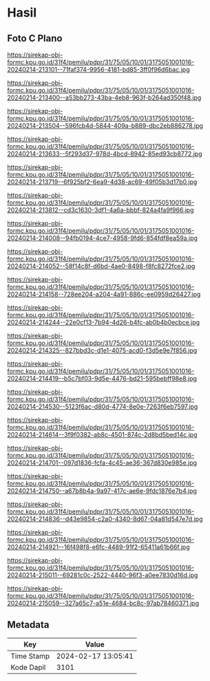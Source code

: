 # Hasil

## Foto C Plano

https://sirekap-obj-formc.kpu.go.id/31f4/pemilu/pdpr/31/75/05/10/01/3175051001016-20240214-213101--71faf374-9956-4181-bd85-3ff0f96d6bac.jpg

https://sirekap-obj-formc.kpu.go.id/31f4/pemilu/pdpr/31/75/05/10/01/3175051001016-20240214-213400--a53bb273-43ba-4eb8-963f-b264ad350f48.jpg

https://sirekap-obj-formc.kpu.go.id/31f4/pemilu/pdpr/31/75/05/10/01/3175051001016-20240214-213504--596fcb4d-5844-409a-b889-dbc2eb886278.jpg

https://sirekap-obj-formc.kpu.go.id/31f4/pemilu/pdpr/31/75/05/10/01/3175051001016-20240214-213633--5f293d37-978d-4bcd-8942-85ed93cb8772.jpg

https://sirekap-obj-formc.kpu.go.id/31f4/pemilu/pdpr/31/75/05/10/01/3175051001016-20240214-213719--6f925bf2-6ea9-4d38-ac69-49f05b3d17b0.jpg

https://sirekap-obj-formc.kpu.go.id/31f4/pemilu/pdpr/31/75/05/10/01/3175051001016-20240214-213812--cd3c1630-3df1-4a6a-bbbf-824a4fa9f966.jpg

https://sirekap-obj-formc.kpu.go.id/31f4/pemilu/pdpr/31/75/05/10/01/3175051001016-20240214-214008--94fb0194-4ce7-4958-9fd6-854fdf8ea59a.jpg

https://sirekap-obj-formc.kpu.go.id/31f4/pemilu/pdpr/31/75/05/10/01/3175051001016-20240214-214052--58f14c8f-d6bd-4ae0-8498-f8fc8272fce2.jpg

https://sirekap-obj-formc.kpu.go.id/31f4/pemilu/pdpr/31/75/05/10/01/3175051001016-20240214-214158--728ee204-a204-4a91-886c-ee0959d26427.jpg

https://sirekap-obj-formc.kpu.go.id/31f4/pemilu/pdpr/31/75/05/10/01/3175051001016-20240214-214244--22e0cf13-7b94-4d26-b4fc-ab0b4b0ecbce.jpg

https://sirekap-obj-formc.kpu.go.id/31f4/pemilu/pdpr/31/75/05/10/01/3175051001016-20240214-214325--827bbd3c-d1e1-4075-acd0-f3d5e9e7f856.jpg

https://sirekap-obj-formc.kpu.go.id/31f4/pemilu/pdpr/31/75/05/10/01/3175051001016-20240214-214419--b5c7bf03-9d5e-4476-bd21-595bebff98e8.jpg

https://sirekap-obj-formc.kpu.go.id/31f4/pemilu/pdpr/31/75/05/10/01/3175051001016-20240214-214530--5123f6ac-d80d-4774-8e0e-7263f6eb7597.jpg

https://sirekap-obj-formc.kpu.go.id/31f4/pemilu/pdpr/31/75/05/10/01/3175051001016-20240214-214614--3f9f0382-ab8c-4501-874c-2d8bd5bed14c.jpg

https://sirekap-obj-formc.kpu.go.id/31f4/pemilu/pdpr/31/75/05/10/01/3175051001016-20240214-214701--097d1836-fcfa-4c45-ae36-367d830e985e.jpg

https://sirekap-obj-formc.kpu.go.id/31f4/pemilu/pdpr/31/75/05/10/01/3175051001016-20240214-214750--a67b8b4a-9a97-417c-ae6e-9fdc1876e7b4.jpg

https://sirekap-obj-formc.kpu.go.id/31f4/pemilu/pdpr/31/75/05/10/01/3175051001016-20240214-214836--d43e9854-c2a0-4340-8d67-04a81d547e7d.jpg

https://sirekap-obj-formc.kpu.go.id/31f4/pemilu/pdpr/31/75/05/10/01/3175051001016-20240214-214921--16f498f8-e6fc-4489-91f2-65411a61b66f.jpg

https://sirekap-obj-formc.kpu.go.id/31f4/pemilu/pdpr/31/75/05/10/01/3175051001016-20240214-215011--69281c0c-2522-4440-96f3-a0ee7830d16d.jpg

https://sirekap-obj-formc.kpu.go.id/31f4/pemilu/pdpr/31/75/05/10/01/3175051001016-20240214-215059--327a65c7-a51e-4684-bc8c-97ab78460371.jpg


## Metadata

| Key        | Value               |
| ---------- | ------------------- |
| Time Stamp | 2024-02-17 13:05:41 |
| Kode Dapil | 3101                |




